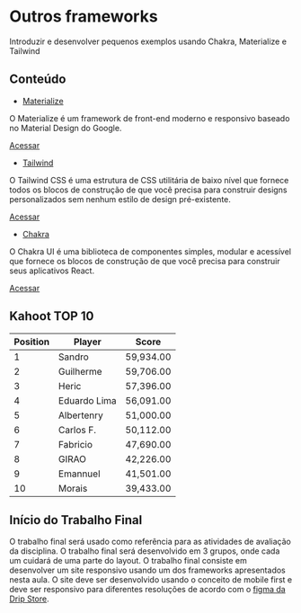 # Outros frameworks

Introduzir e desenvolver pequenos exemplos usando Chakra, Materialize e Tailwind

## Conteúdo

- [Materialize](#materialize)

O Materialize é um framework de front-end moderno e responsivo baseado no Material Design do Google.

[Acessar](https://materializecss.com/)

- [Tailwind](#tailwind)

O Tailwind CSS é uma estrutura de CSS utilitária de baixo nível que fornece todos os blocos de construção de que você
precisa para construir designs personalizados sem nenhum estilo de design pré-existente.

[Acessar](https://tailwindcss.com/)

- [Chakra](#chakra)

O Chakra UI é uma biblioteca de componentes simples, modular e acessível que fornece os blocos de construção de que você
precisa para construir seus aplicativos React.

[Acessar](https://chakra-ui.com/)

## Kahoot TOP 10

| Position | Player       | Score     |
|----------|--------------|-----------|
| 1        | Sandro       | 59,934.00 |
| 2        | Guilherme    | 59,706.00 |
| 3        | Heric        | 57,396.00 |
| 4        | Eduardo Lima | 56,091.00 |
| 5        | Albertenry   | 51,000.00 |
| 6        | Carlos F.    | 50,112.00 |
| 7        | Fabricio     | 47,690.00 |
| 8        | GIRAO        | 42,226.00 |
| 9        | Emannuel     | 41,501.00 |
| 10       | Morais       | 39,433.00 |

## Início do Trabalho Final

O trabalho final será usado como referência para as atividades de avaliação da disciplina. O trabalho final será
desenvolvido em 3 grupos, onde cada um cuidará de uma parte do layout. O trabalho final consiste em desenvolver um site
responsivo usando um dos frameworks apresentados nesta aula. O site deve ser desenvolvido usando o conceito de mobile
first e deve ser responsivo para diferentes resoluções de acordo com
o [figma da Drip Store](https://www.figma.com/file/YRywgbHSo7yUPD2ys7MhMh/DRIP-STORE---DIGITAL-COLLEGE?type=design&node-id=474%3A635&mode=design&t=4Y6GMhJHs8GL5SnQ-1).
